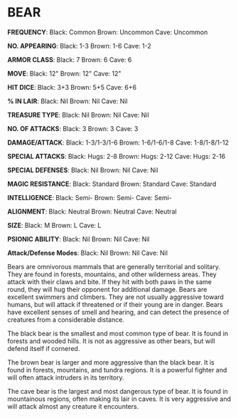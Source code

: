 # BEAR

**FREQUENCY**:
Black: Common
Brown: Uncommon
Cave: Uncommon

**NO. APPEARING**:
Black: 1-3
Brown: 1-6
Cave: 1-2

**ARMOR CLASS**:
Black: 7
Brown: 6
Cave: 6

**MOVE**:
Black: 12"
Brown: 12"
Cave: 12"

**HIT DICE**:
Black: 3+3
Brown: 5+5
Cave: 6+6

**% IN LAIR**:
Black: Nil
Brown: Nil
Cave: Nil

**TREASURE TYPE**:
Black: Nil
Brown: Nil
Cave: Nil

**NO. OF ATTACKS**:
Black: 3
Brown: 3
Cave: 3

**DAMAGE/ATTACK**:
Black: 1-3/1-3/1-6
Brown: 1-6/1-6/1-8
Cave: 1-8/1-8/1-12

**SPECIAL ATTACKS**:
Black: Hugs: 2-8
Brown: Hugs: 2-12
Cave: Hugs: 2-16

**SPECIAL DEFENSES**:
Black: Nil
Brown: Nil
Cave: Nil

**MAGIC RESISTANCE**:
Black: Standard
Brown: Standard
Cave: Standard

**INTELLIGENCE**:
Black: Semi-
Brown: Semi-
Cave: Semi-

**ALIGNMENT**:
Black: Neutral
Brown: Neutral
Cave: Neutral

**SIZE**:
Black: M
Brown: L
Cave: L

**PSIONIC ABILITY**:
Black: Nil
Brown: Nil
Cave: Nil

**Attack/Defense Modes**:
Black: Nil
Brown: Nil
Cave: Nil

Bears are omnivorous mammals that are generally territorial and solitary. They are found in forests, mountains, and other wilderness areas. They attack with their claws and bite. If they hit with both paws in the same round, they will hug their opponent for additional damage. Bears are excellent swimmers and climbers. They are not usually aggressive toward humans, but will attack if threatened or if their young are in danger. Bears have excellent senses of smell and hearing, and can detect the presence of creatures from a considerable distance.

The black bear is the smallest and most common type of bear. It is found in forests and wooded hills. It is not as aggressive as other bears, but will defend itself if cornered.

The brown bear is larger and more aggressive than the black bear. It is found in forests, mountains, and tundra regions. It is a powerful fighter and will often attack intruders in its territory.

The cave bear is the largest and most dangerous type of bear. It is found in mountainous regions, often making its lair in caves. It is very aggressive and will attack almost any creature it encounters.
